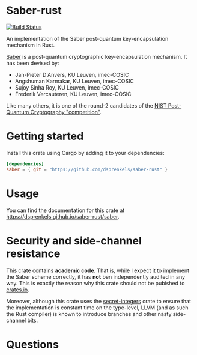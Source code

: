 # Saber-rust

[![Build Status](https://travis-ci.org/dsprenkels/saber-rust.svg?branch=master)](https://travis-ci.org/dsprenkels/saber-rust)

An implementation of the Saber post-quantum key-encapsulation mechanism in Rust.

[Saber][eprint] is a post-quantum cryptographic key-encapsulation mechanism. It
has been devised by:

  - Jan-Pieter D'Anvers, KU Leuven, imec-COSIC
  - Angshuman Karmakar, KU Leuven, imec-COSIC
  - Sujoy Sinha Roy, KU Leuven, imec-COSIC
  - Frederik Vercauteren, KU Leuven, imec-COSIC

Like many others, it is one of the round-2 candidates of the [NIST Post-Quantum
Cryptography "competition"][nist].

[nist]: https://csrc.nist.gov/projects/post-quantum-cryptography/round-2-submissions
[eprint]: https://eprint.iacr.org/2018/230.pdf

# Getting started

Install this crate using Cargo by adding it to your dependencies:

```toml
[dependencies]
saber = { git = "https://github.com/dsprenkels/saber-rust" }
```

# Usage

You can find the documentation for this crate at
<https://dsprenkels.github.io/saber-rust/saber>.

# Security and side-channel resistance

This crate contains **academic code**. That is, while I expect it to implement
the Saber scheme correctly, it has **not** ben independently audited in any way.
This is exactly the reason why this crate should not be pubished to [crates.io].

Moreover, although this crate uses the [secret-integers] crate to ensure that the implementation is constant time on the type-level, LLVM (and as such the Rust compiler) is known to introduce branches and other nasty side-channel bits.

[crates.io]: https://crates.io
[secret-integers]: https://github.com/denismerigoux/rust-secret-integers

# Questions
